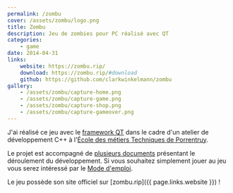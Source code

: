```yaml
---
permalink: /zombu
cover: /assets/zombu/logo.png
title: Zombu
description: Jeu de zombies pour PC réalisé avec QT
categories:
    - game
date: 2014-04-31
links:
    website: https://zombu.rip/
    download: https://zombu.rip/#download
    github: https://github.com/clarkwinkelmann/zombu
gallery:
    - /assets/zombu/capture-home.png
    - /assets/zombu/capture-game.png
    - /assets/zombu/capture-shop.png
    - /assets/zombu/capture-gameover.png
---
```


J'ai réalisé ce jeu avec le [framework QT](http://qt-project.org/) dans le cadre d'un atelier de développement C++ à l'[École des métiers Techniques de Porrentruy](https://www.divtec.ch/).

Le projet est accompagné de [plusieurs documents](https://github.com/clarkwinkelmann/zombu/tree/master/doc) présentant le déroulement du développement.
Si vous souhaitez simplement jouer au jeu vous serez intéressé par le [Mode d'emploi](https://github.com/clarkwinkelmann/zombu/releases/download/v1.0/Mode_demploi.pdf).

Le jeu possède son site officiel sur [zombu.rip]({{ page.links.website }}) !
